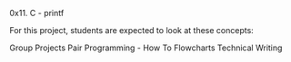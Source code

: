 0x11. C - printf

For this project, students are expected to look at these concepts:

Group Projects
Pair Programming - How To
Flowcharts
Technical Writing
